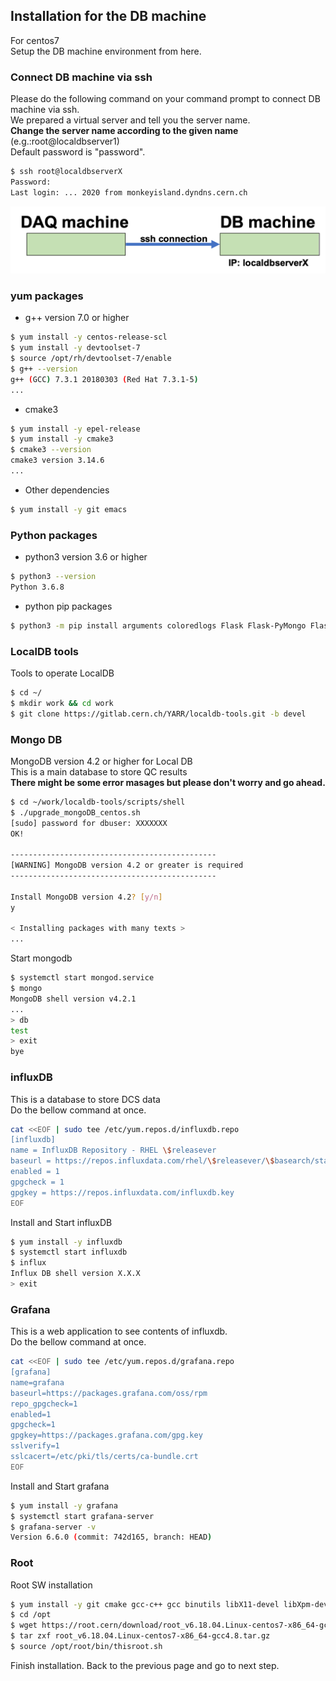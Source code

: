 ## Installation for the DB machine
For centos7<br>
Setup the DB machine environment from here.

### Connect DB machine via ssh

Please do the following command on your command prompt to connect DB machine via ssh.<br>
We prepared a virtual server and tell you the server name.<br>
**Change the server name according to the given name** (e.g.:root@localdbserver1)<br> 
Default password is "password".

```bash
$ ssh root@localdbserverX
Password: 
Last login: ... 2020 from monkeyisland.dyndns.cern.ch
```
![ssh connection](images/ssh_connection.png)

### yum packages
- g++ version 7.0 or higher<br>
```bash
$ yum install -y centos-release-scl
$ yum install -y devtoolset-7
$ source /opt/rh/devtoolset-7/enable
$ g++ --version
g++ (GCC) 7.3.1 20180303 (Red Hat 7.3.1-5)
...
```

- cmake3

```bash
$ yum install -y epel-release
$ yum install -y cmake3
$ cmake3 --version
cmake3 version 3.14.6
...
```

- Other dependencies
```bash
$ yum install -y git emacs
```

### Python packages

- python3 version 3.6 or higher

```bash
$ python3 --version
Python 3.6.8
```

- python pip packages
```bash
$ python3 -m pip install arguments coloredlogs Flask Flask-PyMongo Flask-HTTPAuth Flask-Mail pdf2image Pillow prettytable pymongo python-dateutil PyYAML pytz plotly matplotlib numpy requests tzlocal itkdb influxdb pandas
```

### LocalDB tools
Tools to operate LocalDB
```bash
$ cd ~/
$ mkdir work && cd work
$ git clone https://gitlab.cern.ch/YARR/localdb-tools.git -b devel
```

### Mongo DB

MongoDB version 4.2 or higher for Local DB<br>
This is a main database to store QC results<br>
**There might be some error masages but please don't worry and go ahead.**
```bash
$ cd ~/work/localdb-tools/scripts/shell
$ ./upgrade_mongoDB_centos.sh
[sudo] password for dbuser: XXXXXXX
OK!

----------------------------------------------
[WARNING] MongoDB version 4.2 or greater is required
----------------------------------------------

Install MongoDB version 4.2? [y/n]
y

< Installing packages with many texts >
...
```
Start mongodb
```bash
$ systemctl start mongod.service
$ mongo
MongoDB shell version v4.2.1
...
> db
test
> exit
bye
```
### influxDB

This is a database to store DCS data<br>
Do the bellow command at once.
```bash
cat <<EOF | sudo tee /etc/yum.repos.d/influxdb.repo
[influxdb]
name = InfluxDB Repository - RHEL \$releasever
baseurl = https://repos.influxdata.com/rhel/\$releasever/\$basearch/stable
enabled = 1
gpgcheck = 1
gpgkey = https://repos.influxdata.com/influxdb.key
EOF
```
Install and Start influxDB
```bash
$ yum install -y influxdb
$ systemctl start influxdb
$ influx
Influx DB shell version X.X.X
> exit
```
### Grafana
This is a web application to see contents of influxdb.<br>
Do the bellow command at once.
```bash
cat <<EOF | sudo tee /etc/yum.repos.d/grafana.repo
[grafana]
name=grafana
baseurl=https://packages.grafana.com/oss/rpm
repo_gpgcheck=1
enabled=1
gpgcheck=1
gpgkey=https://packages.grafana.com/gpg.key
sslverify=1
sslcacert=/etc/pki/tls/certs/ca-bundle.crt
EOF
```

Install and Start grafana
```bash
$ yum install -y grafana
$ systemctl start grafana-server
$ grafana-server -v
Version 6.6.0 (commit: 742d165, branch: HEAD)
```

### Root
Root SW installation
```bash
$ yum install -y git cmake gcc-c++ gcc binutils libX11-devel libXpm-devel libXft-devel libXext-devel gcc-gfortran openssl-devel pcre-devel mesa-libGL-devel mesa-libGLU-devel glew-devel ftgl-devel mysql-devel fftw-devel cfitsio-devel graphviz-devel avahi-compat-libdns_sd-devel python-devel libxml2-devel giflib wget
$ cd /opt
$ wget https://root.cern/download/root_v6.18.04.Linux-centos7-x86_64-gcc4.8.tar.gz
$ tar zxf root_v6.18.04.Linux-centos7-x86_64-gcc4.8.tar.gz
$ source /opt/root/bin/thisroot.sh
```
Finish installation. Back to the previous page and go to next step.
